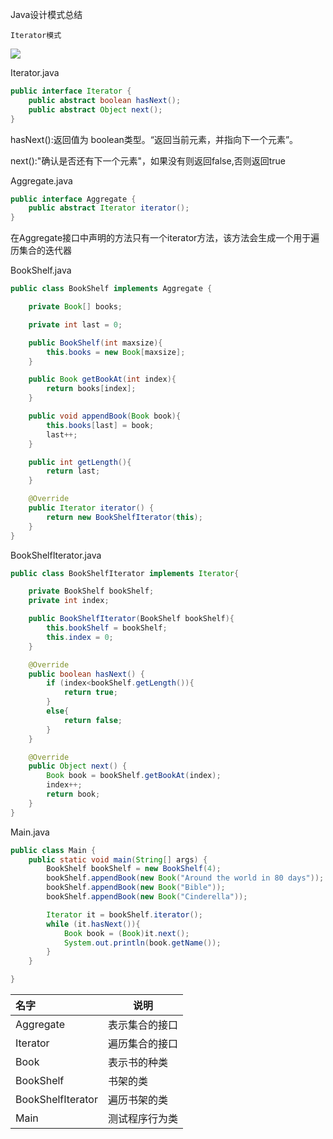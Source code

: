 Java设计模式总结



`Iterator模式`

![](https://tva1.sinaimg.cn/large/0082zybpgy1gbr91h9fo9j30t60ucjux.jpg)





Iterator.java

```java
public interface Iterator {
    public abstract boolean hasNext();
    public abstract Object next();
}
```

hasNext():返回值为 boolean类型。“返回当前元素，并指向下一个元素”。

next():"确认是否还有下一个元素"，如果没有则返回false,否则返回true



Aggregate.java

```java
public interface Aggregate {
    public abstract Iterator iterator();
}
```

在Aggregate接口中声明的方法只有一个iterator方法，该方法会生成一个用于遍历集合的迭代器





BookShelf.java

```java
public class BookShelf implements Aggregate {

    private Book[] books;

    private int last = 0;

    public BookShelf(int maxsize){
        this.books = new Book[maxsize];
    }

    public Book getBookAt(int index){
        return books[index];
    }

    public void appendBook(Book book){
        this.books[last] = book;
        last++;
    }

    public int getLength(){
        return last;
    }

    @Override
    public Iterator iterator() {
        return new BookShelfIterator(this);
    }
}

```



BookShelfIterator.java

```java
public class BookShelfIterator implements Iterator{

    private BookShelf bookShelf;
    private int index;

    public BookShelfIterator(BookShelf bookShelf){
        this.bookShelf = bookShelf;
        this.index = 0;
    }

    @Override
    public boolean hasNext() {
        if (index<bookShelf.getLength()){
            return true;
        }
        else{
            return false;
        }
    }

    @Override
    public Object next() {
        Book book = bookShelf.getBookAt(index);
        index++;
        return book;
    }
}

```



Main.java

```java
public class Main {
    public static void main(String[] args) {
        BookShelf bookShelf = new BookShelf(4);
        bookShelf.appendBook(new Book("Around the world in 80 days"));
        bookShelf.appendBook(new Book("Bible"));
        bookShelf.appendBook(new Book("Cinderella"));

        Iterator it = bookShelf.iterator();
        while (it.hasNext()){
            Book book = (Book)it.next();
            System.out.println(book.getName());
        }
    }

}
```



| 名字              | 说明           |
| :---------------- | -------------- |
| Aggregate         | 表示集合的接口 |
| Iterator          | 遍历集合的接口 |
| Book              | 表示书的种类   |
| BookShelf         | 书架的类       |
| BookShelfIterator | 遍历书架的类   |
| Main              | 测试程序行为类 |

